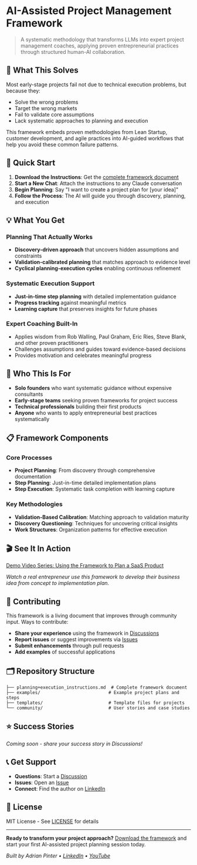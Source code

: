 # AI-Assisted Project Management Framework

> A systematic methodology that transforms LLMs into expert project management coaches, applying proven entrepreneurial practices through structured human-AI collaboration.

## 🎯 What This Solves

Most early-stage projects fail not due to technical execution problems, but because they:
- Solve the wrong problems
- Target the wrong markets  
- Fail to validate core assumptions
- Lack systematic approaches to planning and execution

This framework embeds proven methodologies from Lean Startup, customer development, and agile practices into AI-guided workflows that help you avoid these common failure patterns.

## 🚀 Quick Start

1. **Download the Instructions**: Get the [complete framework document](planning+execution_instructions.md)
2. **Start a New Chat**: Attach the instructions to any Claude conversation
3. **Begin Planning**: Say "I want to create a project plan for [your idea]"
4. **Follow the Process**: The AI will guide you through discovery, planning, and execution

## 💡 What You Get

### Planning That Actually Works
- **Discovery-driven approach** that uncovers hidden assumptions and constraints
- **Validation-calibrated planning** that matches approach to evidence level
- **Cyclical planning-execution cycles** enabling continuous refinement

### Systematic Execution Support  
- **Just-in-time step planning** with detailed implementation guidance
- **Progress tracking** against meaningful metrics
- **Learning capture** that preserves insights for future phases

### Expert Coaching Built-In
- Applies wisdom from Rob Walling, Paul Graham, Eric Ries, Steve Blank, and other proven practitioners
- Challenges assumptions and guides toward evidence-based decisions
- Provides motivation and celebrates meaningful progress

## 🎯 Who This Is For

- **Solo founders** who want systematic guidance without expensive consultants
- **Early-stage teams** seeking proven frameworks for project success  
- **Technical professionals** building their first products
- **Anyone** who wants to apply entrepreneurial best practices systematically

## 📋 Framework Components

### Core Processes
- **Project Planning**: From discovery through comprehensive documentation
- **Step Planning**: Just-in-time detailed implementation plans  
- **Step Execution**: Systematic task completion with learning capture

### Key Methodologies
- **Validation-Based Calibration**: Matching approach to validation maturity
- **Discovery Questioning**: Techniques for uncovering critical insights
- **Work Structures**: Organization patterns for effective execution

## 🎬 See It In Action

[Demo Video Series: Using the Framework to Plan a SaaS Product](https://youtube.com/playlist?list=PLTyE6mStk6eO_U8WIvFOfBTQpIu00nEIy)

*Watch a real entrepreneur use this framework to develop their business idea from concept to implementation plan.*

## 🤝 Contributing

This framework is a living document that improves through community input. Ways to contribute:

- **Share your experience** using the framework in [Discussions](../../discussions)
- **Report issues** or suggest improvements via [Issues](../../issues)
- **Submit enhancements** through pull requests
- **Add examples** of successful applications

## 🗂️ Repository Structure

```
├── planning+execution_instructions.md  # Complete framework document
├── examples/                          # Example project plans and steps
├── templates/                         # Template files for projects
└── community/                         # User stories and case studies
```

## ⭐ Success Stories

*Coming soon - share your success story in Discussions!*

## 📞 Get Support

- **Questions**: Start a [Discussion](../../discussions)
- **Issues**: Open an [Issue](../../issues)  
- **Connect**: Find the author on [LinkedIn](https://www.linkedin.com/in/theknow/)

## 📄 License

MIT License - See [LICENSE](LICENSE) for details

---

**Ready to transform your project approach?** [Download the framework](planning+execution_instructions.md) and start your first AI-assisted project planning session today.

*Built by Adrian Pinter • [LinkedIn](https://www.linkedin.com/in/theknow/) • [YouTube](https://www.youtube.com/@adrianalexanderpinter)*
